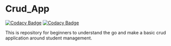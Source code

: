 # Crud_App

[![Codacy Badge](https://api.codacy.com/project/badge/Grade/d7209519b713404282cc32d9c28c4d20)](https://app.codacy.com/gh/ayush571995/Crud_App?utm_source=github.com&utm_medium=referral&utm_content=ayush571995/Crud_App&utm_campaign=Badge_Grade_Settings)
[![Codacy Badge](https://api.codacy.com/project/badge/Grade/d7209519b713404282cc32d9c28c4d20)](https://app.codacy.com/gh/ayush571995/Crud_App?utm_source=github.com&utm_medium=referral&utm_content=ayush571995/Crud_App&utm_campaign=Badge_Grade)

This is repository for beginners to understand the go and make a basic crud application around student management.

